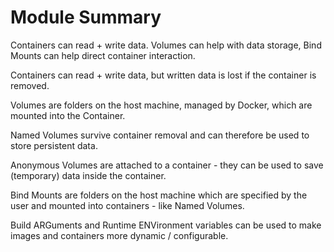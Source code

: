 # Module Summary

Containers can read + write data. Volumes can help with data storage, Bind Mounts
can help direct container interaction.

Containers can read + write data, but written data is lost if the container is 
removed.

Volumes are folders on the host machine, managed by Docker, which are mounted into the
Container.

Named Volumes survive container removal and can therefore be used to store 
persistent data.

Anonymous Volumes are attached to a container - they can be used to save 
(temporary) data inside the container.

Bind Mounts are folders on the host machine which are specified by the user and 
mounted into containers - like Named Volumes.

Build ARGuments and Runtime ENVironment variables can be used to make images
and containers more dynamic / configurable.
